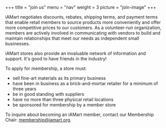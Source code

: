 +++
title = "join us"
menu = "nav"
weight = 3
picture = "join-image"
+++

iAMart negotiates discounts, rebates, shipping terms, and payment terms that enable retail members to source products more conveniently and offer more competitive prices to our customers. As a volunteer-run organization, members are actively involved in communicating with vendors to build and maintain relationships that meet our needs as independent small businesses.

iAMart stores also provide an invaluable network of information and support. It's good to have friends in the industry!

To apply for membership, a store must:

- sell fine-art materials as its primary business
- have been in business as a brick-and-mortar retailer for a minimum of three years
- be in good standing with suppliers
- have no more than three physical retail locations
- be sponsored for membership by a member store

To inquire about becoming an iAMart member, contact our Membership Chair: membership@iamart.org.